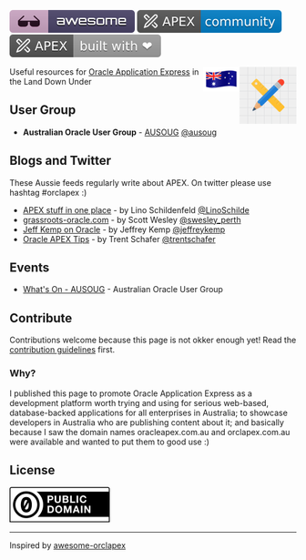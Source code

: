 [![Awesome](image/awesome.svg)](https://github.com/sindresorhus/awesome) [![APEX Community](image/apex-community.svg)](https://github.com/Dani3lSun/apex-github-badges)
[![APEX Built with Love](image/apex-built-with-love.svg)](https://github.com/Dani3lSun/apex-github-badges)

[<img src="image/apex-logo.svg" align="right" width="100">](https://apex.oracle.com)
[<img src="image/australia-flag-waving-icon-64.png" align="right">]()

Useful resources for [Oracle Application Express](https://apex.oracle.com) in the Land Down Under

## User Group

- **Australian Oracle User Group** - [AUSOUG](https://ausoug.org.au) [@ausoug](https://twitter.com/ausoug)

## Blogs and Twitter

These Aussie feeds regularly write about APEX. On twitter please use hashtag #orclapex :)

- [APEX stuff in one place](https://lschilde.blogspot.com/) - by Lino Schildenfeld [@LinoSchilde](https://twitter.com/LinoSchilde)
- [grassroots-oracle.com](http://www.grassroots-oracle.com) - by Scott Wesley [@swesley_perth](https://twitter.com/swesley_perth)
- [Jeff Kemp on Oracle](https://jeffkemponoracle.com) - by Jeffrey Kemp [@jeffreykemp](https://twitter.com/jeffreykemp)
- [Oracle APEX Tips](https://apextips.blogspot.com) - by Trent Schafer [@trentschafer](https://twitter.com/trentschafer)

## Events

- [What's On - AUSOUG](https://www.ausoug.org.au/whats-on/) - Australian Oracle User Group

## Contribute

Contributions welcome because this page is not okker enough yet! Read the [contribution guidelines](CONTRIBUTING.md) first.

### Why?

I published this page to promote Oracle Application Express as a development platform worth trying and using for serious web-based, database-backed applications for all enterprises in Australia; to showcase developers in Australia who are publishing content about it; and basically because I saw the domain names oracleapex.com.au and orclapex.com.au were available and wanted to put them to good use :)

## License

![CC0](image/public-domain.svg)

---

Inspired by [awesome-orclapex](https://github.com/Dani3lSun/awesome-orclapex)
